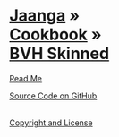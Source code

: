 [Jaanga](../../index.html ) &raquo;<br>[Cookbook]( ../index.html ) &raquo;<br>[BVH Skinned]( ./index.html )
===

<p id=rm >
	<a href=JavaScript:displayPage("#readme.md#rm"); >Read Me</a>
</p>

<!--
<i class="fa fa-external-link"></i> [Live Demo (latest)]( https://github.com/jaanga/libs/tree/gh-pages/db ) 
-->

<i class="fa fa-github"></i> [Source Code on GitHub]( https://github.com/jaanga/ ) 
<br>
<br>
 
<i class="fa fa-copy"></i> [Copyright and License]( https://github.com/jaanga/jaanga.github.io/blob/master/jaanga-copyright-and-mit-license.md )